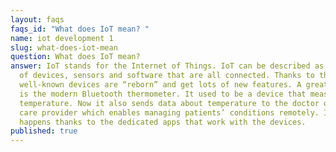 ```yaml
---
layout: faqs
faqs_id: "What does IoT mean? "
name: iot development 1
slug: what-does-iot-mean
question: What does IoT mean?
answer: IoT stands for the Internet of Things. IoT can be described as a network
  of devices, sensors and software that are all connected. Thanks to the IoT,
  well-known devices are “reborn” and get lots of new features. A great example
  is the modern Bluetooth thermometer. It used to be a device that measures
  temperature. Now it also sends data about temperature to the doctor or another
  care provider which enables managing patients’ conditions remotely. It all
  happens thanks to the dedicated apps that work with the devices.
published: true
---
```

